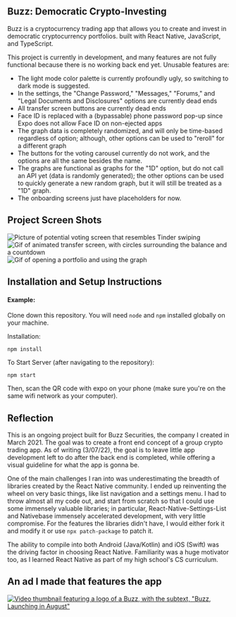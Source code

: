 ## Buzz: Democratic Crypto-Investing

Buzz is a cryptocurrency trading app that allows you to create and invest in democratic cryptocurrency portfolios. built with React Native, JavaScript, and TypeScript.

This project is currently in development, and many features are not fully functional because there is no working back end yet. Unusable features are:

- The light mode color palette is currently profoundly ugly, so switching to dark mode is suggested.
- In the settings, the "Change Password," "Messages," "Forums," and "Legal Documents and Disclosures" options are currently dead ends
- All transfer screen buttons are currently dead ends
- Face ID is replaced with a (bypassable) phone password pop-up since Expo does not allow Face ID on non-ejected apps
- The graph data is completely randomized, and will only be time-based regardless of option; although, other options can be used to "reroll" for a different graph
- The buttons for the voting carousel currently do not work, and the options are all the same besides the name.
- The graphs are functional as graphs for the "1D" option, but do not call an API yet (data is randomly generated); the other options can be used to quickly generate a new random graph, but it will still be treated as a "1D" graph.
- The onboarding screens just have placeholders for now.

## Project Screen Shots

![Picture of potential voting screen that resembles Tinder swiping](https://github.com/BZahory/Buzz-App/blob/screenshots/activevotes.png?raw=true)
![Gif of animated transfer screen, with circles surrounding the balance and a countdown](https://github.com/BZahory/Buzz-App/blob/screenshots/transfer.gif?raw=true)
![Gif of opening a portfolio and using the graph](https://github.com/BZahory/Buzz-App/blob/screenshots/browse.gif?raw=true)

## Installation and Setup Instructions

#### Example:  

Clone down this repository. You will need `node` and `npm` installed globally on your machine.  

Installation:

`npm install` 

To Start Server (after navigating to the repository):

`npm start`  

Then, scan the QR code with expo on your phone (make sure you're on the same wifi network as your computer).

## Reflection
This is an ongoing project built for Buzz Securities, the company I created in March 2021. The goal was to create a front end concept of a group crypto trading app. As of writing (3/07/22), the goal is to leave little app development left to do after the back end is completed, while offering a visual guideline for what the app is gonna be.

One of the main challenges I ran into was underestimating the breadth of libraries created by the React Native community. I ended up reinventing the wheel on very basic things, like list navigation and a settings menu. I had to throw almost all my code out, and start from scratch so that I could use some immensely valuable libraries; in particular, React-Native-Settings-List and Nativebase immensely accelerated development, with very little compromise. For the features the libraries didn't have, I would either fork it and modify it or use `npx patch-package` to patch it.

The ability to compile into both Android (Java/Kotlin) and iOS (Swift) was the driving factor in choosing React Native. Familiarity was a huge motivator too, as I learned React Native as part of my high school's CS curriculum.

## An ad I made that features the app
[![Video thumbnail featuring a logo of a Buzz, with the subtext, "Buzz, Launching in August"](https://img.youtube.com/vi/pK5-JGeUckc/0.jpg)](https://www.youtube.com/watch?v=pK5-JGeUckc)
